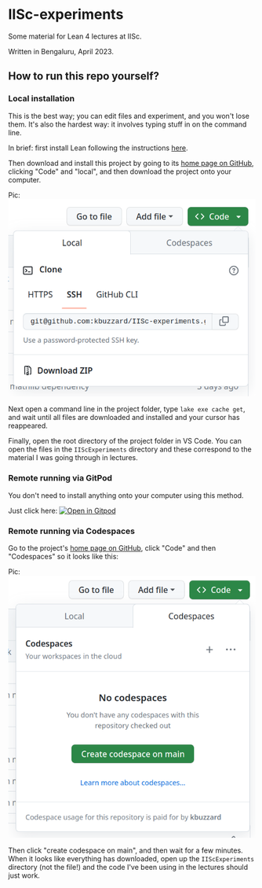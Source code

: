# IISc-experiments

Some material for Lean 4 lectures at IISc.

Written in Bengaluru, April 2023.

## How to run this repo yourself?

### Local installation

This is the best way; you can edit files and experiment, and you won't lose them.
It's also the hardest way: it involves typing stuff in on the command line. 

In brief: first install Lean following the instructions [here](https://leanprover.github.io/lean4/doc/quickstart.html).

Then download and install this project by going to its [home page on GitHub](https://github.com/kbuzzard/IISc-experiments),
clicking "Code" and "local", and then download the project onto your computer.

Pic: ![local installation](png/codelocal.png?raw=true "local installation")

Next open a command line in the project folder, type `lake exe cache get`, and wait until all files are downloaded and installed and your cursor has reappeared.

Finally, open the root directory of the project folder in VS Code. You can open the files in the `IIScExperiments` directory and these correspond to the material I was going through in lectures.

### Remote running via GitPod

You don't need to install anything onto your computer using this method.

Just click here: [![Open in Gitpod](https://gitpod.io/button/open-in-gitpod.svg)](https://gitpod.io/#https://github.com/kbuzzard/IISc-experiments)

### Remote running via Codespaces

Go to the project's [home page on GitHub](https://github.com/kbuzzard/IISc-experiments),
click "Code" and then "Codespaces" so it looks like this:

Pic: ![codespaces installation](png/codespaces.png?raw=true "codespaces installation")

Then click "create codespace on main", and then wait for a few minutes. When it looks like everything has downloaded, open up the `IIScExperiments` directory (not the file!) and the code I've been using in the lectures should just work.

